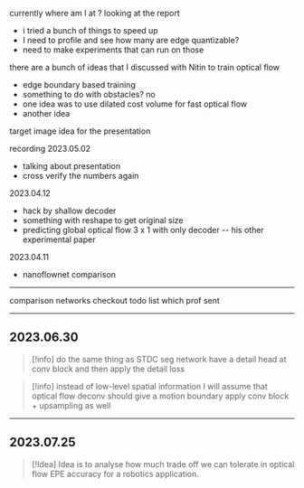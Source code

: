 currently where am I at ? 
looking at the report
- i tried a bunch of things to speed up 
- I need to profile and see how many are edge quantizable? 
- need to make experiments that can run on those 

there are a bunch of ideas that I discussed with Nitin to train optical flow 
- edge boundary based training 
- something to do with obstacles? no 
- one idea was to use dilated cost volume for fast optical flow 
- another idea 

target image idea for the presentation 

recording 
2023.05.02
- talking about presentation 
- cross verify the numbers again 

2023.04.12
- hack by shallow decoder 
- something with reshape to get original size 
- predicting global optical flow 3 x 1 with only decoder -- his other experimental paper 

2023.04.11 
- nanoflownet comparison 



----
comparison networks 
checkout todo list which prof sent


----
## 2023.06.30

>[!info]
>do the same thing as STDC seg network
>have a detail head at conv block 
>and then apply the detail loss 


>[!info]
>instead of low-level spatial information I will assume that optical flow deconv should give a motion boundary 
>apply conv block + upsampling as well 


----
## 2023.07.25
>[!Idea]
Idea is to analyse how much trade off we can tolerate in optical flow EPE accuracy for a robotics application. 




